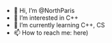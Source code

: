 - 👋 Hi, I’m @NorthParis
- 👀 I’m interested in С++
- 🌱 I’m currently learning С++, CS
- 📫 How to reach me: here)
